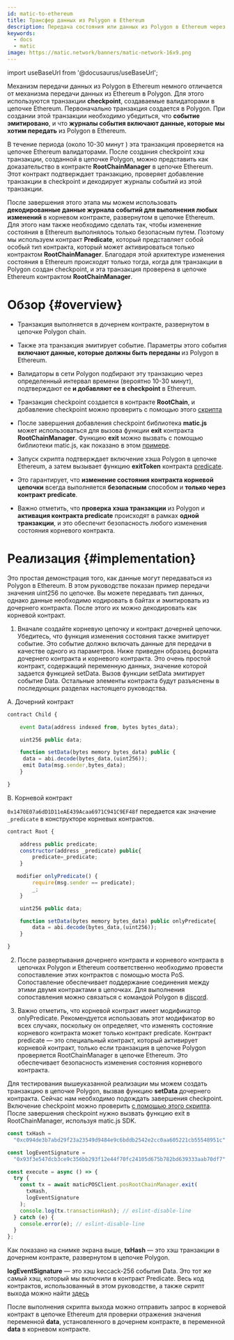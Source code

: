 ```yaml
---
id: matic-to-ethereum
title: Трансфер данных из Polygon в Ethereum
description: Передача состояния или данных из Polygon в Ethereum через контракты
keywords:
  - docs
  - matic
image: https://matic.network/banners/matic-network-16x9.png
---
```


import useBaseUrl from '@docusaurus/useBaseUrl';

Механизм передачи данных из Polygon в Ethereum немного отличается от механизма передачи данных из Ethereum в Polygon. Для этого используются транзакции **checkpoint**, создаваемые валидаторами в цепочке Ethereum. Первоначально транзакция создается в Polygon. При создании этой транзакции необходимо убедиться, что **событие эмитировано**, и что **журналы события включают данные, которые мы хотим передать** из Polygon в Ethereum.

В течение периода (около 10-30 минут ) эта транзакция проверяется на цепочке Ethereum валидаторами. После создания checkpoint хэш транзакции, созданной в цепочке Polygon, можно представить как доказательство в контракте **RootChainManager** в цепочке Ethereum. Этот контракт подтверждает транзакцию, проверяет добавление транзакции в checkpoint и декодирует журналы событий из этой транзакции.

После завершения этого этапа мы можем использовать **декодированные данные журнала событий для выполнения любых изменений** в корневом контракте, развернутом в цепочке Ethereum. Для этого нам также необходимо сделать так, чтобы изменение состояния в Ethereum выполнялось только безопасным путем. Поэтому мы используем контракт **Predicate**, который представляет собой особый тип контракта, который может активироваться только контрактом **RootChainManager**. Благодаря этой архитектуре изменения состояния в Ethereum происходят только тогда, когда для транзакции в Polygon создан checkpoint, и эта транзакция проверена в цепочке Ethereum контрактом **RootChainManager**.

# Обзор {#overview}

- Транзакция выполняется в дочернем контракте, развернутом в цепочке Polygon chain.
- Также эта транзакция эмитирует событие. Параметры этого события **включают данные, которые должны быть переданы** из Polygon в Ethereum.
- Валидаторы в сети Polygon подбирают эту транзакцию через определенный интервал времени (вероятно 10-30 минут), подтверждают ее **и добавляют ее в checkpoint** в Ethereum.
- Транзакция checkpoint создается в контракте **RootChain**, и добавление checkpoint можно проверить с помощью этого [скрипта](https://github.com/rahuldamodar94/matic-learn-pos/blob/transfer-matic-ethereum/script/check-checkpoint.js)
- После завершения добавления checkpoint библиотека **matic.js** может использоваться для вызова функции **exit** контракта **RootChainManager**. Функцию **exit** можно вызвать с помощью библиотеки matic.js, как показано в этом [примере](https://github.com/rahuldamodar94/matic-learn-pos/blob/transfer-matic-ethereum/script/exit.js).

- Запуск скрипта подтверждает включение хэша Polygon в цепочке Ethereum, а затем вызывает функцию **exitToken** контракта [predicate](https://github.com/rahuldamodar94/matic-learn-pos/blob/transfer-matic-ethereum/contracts/CustomPredicate.sol).
- Это гарантирует, что **изменение состояния контракта корневой цепочки** всегда выполняется **безопасным** способом и **только через контракт predicate**.
- Важно отметить, что **проверка хэша транзакции** из Polygon и **активация контракта predicate** происходят в рамках **одной транзакции**, и это обеспечит безопасность любого изменения состояния корневого контракта.

# Реализация {#implementation}

Это простая демонстрация того, как данные могут передаваться из Polygon в Ethereum. В этом руководстве показан пример передачи значения uint256 по цепочке. Вы можете передавать тип данных, однако данные необходимо кодировать в байтах и эмитировать из дочернего контракта. После этого их можно декодировать как корневой контракт.

1. Вначале создайте корневую цепочку и контракт дочерней цепочки. Убедитесь, что функция изменения состояния также эмитирует событие. Это событие должно включать данные для передачи в качестве одного из параметров. Ниже приведен образец формата дочернего контракта и корневого контракта. Это очень простой контракт, содержащий переменную данных, значение которой задается функцией setData. Вызов функции setData эмитирует событие Data. Остальные элементы контракта будут разъяснены в последующих разделах настоящего руководства.

A. Дочерний контракт

```javascript
contract Child {

    event Data(address indexed from, bytes bytes_data);

    uint256 public data;

    function setData(bytes memory bytes_data) public {
     data = abi.decode(bytes_data,(uint256));
     emit Data(msg.sender,bytes_data);
    }

}
```

B. Корневой контракт

`0x1470E07a6dD1D11eAE439Acaa6971C941C9EF48f` передается как значение `_predicate` в конструкторе корневых контрактов.

```javascript
contract Root {

    address public predicate;
    constructor(address _predicate) public{
        predicate=_predicate;
    }

   modifier onlyPredicate() {
        require(msg.sender == predicate);
        _;
    }

    uint256 public data;

    function setData(bytes memory bytes_data) public onlyPredicate{
        data = abi.decode(bytes_data,(uint256));
    }

}
```

2. После развертывания дочернего контракта и корневого контракта в цепочках Polygon и Ethereum соответственно необходимо провести сопоставление этих контрактов с помощью моста PoS. Сопоставление обеспечивает поддержание соединения между этими двумя контрактами в цепочках. Для выполнения сопоставления можно связаться с командой Polygon в [discord](https://discord.com/invite/0xPolygon).

3. Важно отметить, что корневой контракт имеет модификатор onlyPredicate. Рекомендуется использовать этот модификатор во всех случаях, поскольку он определяет, что изменять состояние корневого контракта может только контракт predicate. Контракт predicate — это специальный контракт, который активирует корневой контракт, только если транзакция в цепочке Polygon проверяется RootChainManager в цепочке Ethereum. Это обеспечивает безопасность изменения состояния корневого контракта.

Для тестирования вышеуказанной реализации мы можем создать транзакцию в цепочке Polygon, вызвав функцию **setData** дочернего контракта. Сейчас нам необходимо подождать завершения checkpoint. Включение checkpoint можно проверить [с помощью этого скрипта](https://github.com/rahuldamodar94/matic-learn-pos/blob/transfer-matic-ethereum/script/check-checkpoint.js). После завершения checkpoint нужно вызвать функцию exit в RootChainManager, используя matic.js SDK.

```jsx
const txHash =
  "0xc094de3b7abd29f23a23549d9484e9c6bddb2542e2cc0aa605221cb55548951c";

const logEventSignature =
  "0x93f3e547dcb3ce9c356bb293f12e44f70fc24105d675b782bd639333aab70df7";

const execute = async () => {
  try {
    const tx = await maticPOSClient.posRootChainManager.exit(
      txHash,
      logEventSignature
    );
    console.log(tx.transactionHash); // eslint-disable-line
  } catch (e) {
    console.error(e); // eslint-disable-line
  }
};
```

Как показано на снимке экрана выше, **txHash** — это хэш транзакции в дочернем контракте, развернутом в цепочке Polygon.

**logEventSignature** — это хэш keccack-256 события Data. Это тот же самый хэш, который мы включили в контракт Predicate. Весь код контрактов, использованный в этом руководстве, а также скрипт выхода можно найти [здесь](https://github.com/rahuldamodar94/matic-learn-pos/tree/transfer-matic-ethereum)

После выполнения скрипта выхода можно отправить запрос в корневой контракт в цепочке Ethereum для проверки отражения значения переменной **data**, установленного в дочернем контракте, в переменной **data** в корневом контракте.

